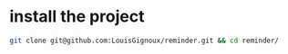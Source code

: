 # install the project

```bash
git clone git@github.com:LouisGignoux/reminder.git && cd reminder/
```
